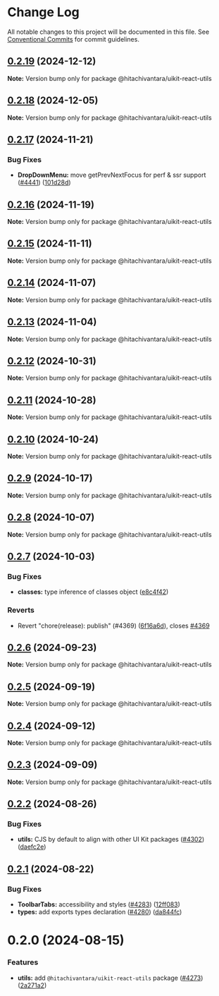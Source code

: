 # Change Log

All notable changes to this project will be documented in this file.
See [Conventional Commits](https://conventionalcommits.org) for commit guidelines.

## [0.2.19](https://github.com/lumada-design/hv-uikit-react/compare/@hitachivantara/uikit-react-utils@0.2.18...@hitachivantara/uikit-react-utils@0.2.19) (2024-12-12)

**Note:** Version bump only for package @hitachivantara/uikit-react-utils

## [0.2.18](https://github.com/lumada-design/hv-uikit-react/compare/@hitachivantara/uikit-react-utils@0.2.17...@hitachivantara/uikit-react-utils@0.2.18) (2024-12-05)

**Note:** Version bump only for package @hitachivantara/uikit-react-utils

## [0.2.17](https://github.com/lumada-design/hv-uikit-react/compare/@hitachivantara/uikit-react-utils@0.2.16...@hitachivantara/uikit-react-utils@0.2.17) (2024-11-21)

### Bug Fixes

- **DropDownMenu:** move getPrevNextFocus for perf & ssr support ([#4441](https://github.com/lumada-design/hv-uikit-react/issues/4441)) ([101d28d](https://github.com/lumada-design/hv-uikit-react/commit/101d28d20f3779aa5043923885540d6e1e389c79))

## [0.2.16](https://github.com/lumada-design/hv-uikit-react/compare/@hitachivantara/uikit-react-utils@0.2.15...@hitachivantara/uikit-react-utils@0.2.16) (2024-11-19)

**Note:** Version bump only for package @hitachivantara/uikit-react-utils

## [0.2.15](https://github.com/lumada-design/hv-uikit-react/compare/@hitachivantara/uikit-react-utils@0.2.14...@hitachivantara/uikit-react-utils@0.2.15) (2024-11-11)

**Note:** Version bump only for package @hitachivantara/uikit-react-utils

## [0.2.14](https://github.com/lumada-design/hv-uikit-react/compare/@hitachivantara/uikit-react-utils@0.2.13...@hitachivantara/uikit-react-utils@0.2.14) (2024-11-07)

**Note:** Version bump only for package @hitachivantara/uikit-react-utils

## [0.2.13](https://github.com/lumada-design/hv-uikit-react/compare/@hitachivantara/uikit-react-utils@0.2.12...@hitachivantara/uikit-react-utils@0.2.13) (2024-11-04)

**Note:** Version bump only for package @hitachivantara/uikit-react-utils

## [0.2.12](https://github.com/lumada-design/hv-uikit-react/compare/@hitachivantara/uikit-react-utils@0.2.11...@hitachivantara/uikit-react-utils@0.2.12) (2024-10-31)

**Note:** Version bump only for package @hitachivantara/uikit-react-utils

## [0.2.11](https://github.com/lumada-design/hv-uikit-react/compare/@hitachivantara/uikit-react-utils@0.2.10...@hitachivantara/uikit-react-utils@0.2.11) (2024-10-28)

**Note:** Version bump only for package @hitachivantara/uikit-react-utils

## [0.2.10](https://github.com/lumada-design/hv-uikit-react/compare/@hitachivantara/uikit-react-utils@0.2.9...@hitachivantara/uikit-react-utils@0.2.10) (2024-10-24)

**Note:** Version bump only for package @hitachivantara/uikit-react-utils

## [0.2.9](https://github.com/lumada-design/hv-uikit-react/compare/@hitachivantara/uikit-react-utils@0.2.8...@hitachivantara/uikit-react-utils@0.2.9) (2024-10-17)

**Note:** Version bump only for package @hitachivantara/uikit-react-utils

## [0.2.8](https://github.com/lumada-design/hv-uikit-react/compare/@hitachivantara/uikit-react-utils@0.2.7...@hitachivantara/uikit-react-utils@0.2.8) (2024-10-07)

**Note:** Version bump only for package @hitachivantara/uikit-react-utils

## [0.2.7](https://github.com/lumada-design/hv-uikit-react/compare/@hitachivantara/uikit-react-utils@0.2.6...@hitachivantara/uikit-react-utils@0.2.7) (2024-10-03)

### Bug Fixes

- **classes:** type inference of classes object ([e8c4f42](https://github.com/lumada-design/hv-uikit-react/commit/e8c4f428f4575c22da390810a79283bf2858e621))

### Reverts

- Revert "chore(release): publish" (#4369) ([6f16a6d](https://github.com/lumada-design/hv-uikit-react/commit/6f16a6dbde951a4dd1b32a08e9a26c71295600f1)), closes [#4369](https://github.com/lumada-design/hv-uikit-react/issues/4369)

## [0.2.6](https://github.com/lumada-design/hv-uikit-react/compare/@hitachivantara/uikit-react-utils@0.2.5...@hitachivantara/uikit-react-utils@0.2.6) (2024-09-23)

**Note:** Version bump only for package @hitachivantara/uikit-react-utils

## [0.2.5](https://github.com/lumada-design/hv-uikit-react/compare/@hitachivantara/uikit-react-utils@0.2.4...@hitachivantara/uikit-react-utils@0.2.5) (2024-09-19)

**Note:** Version bump only for package @hitachivantara/uikit-react-utils

## [0.2.4](https://github.com/lumada-design/hv-uikit-react/compare/@hitachivantara/uikit-react-utils@0.2.3...@hitachivantara/uikit-react-utils@0.2.4) (2024-09-12)

**Note:** Version bump only for package @hitachivantara/uikit-react-utils

## [0.2.3](https://github.com/lumada-design/hv-uikit-react/compare/@hitachivantara/uikit-react-utils@0.2.2...@hitachivantara/uikit-react-utils@0.2.3) (2024-09-09)

**Note:** Version bump only for package @hitachivantara/uikit-react-utils

## [0.2.2](https://github.com/lumada-design/hv-uikit-react/compare/@hitachivantara/uikit-react-utils@0.2.1...@hitachivantara/uikit-react-utils@0.2.2) (2024-08-26)

### Bug Fixes

- **utils:** CJS by default to align with other UI Kit packages ([#4302](https://github.com/lumada-design/hv-uikit-react/issues/4302)) ([daefc2e](https://github.com/lumada-design/hv-uikit-react/commit/daefc2ed080590243ccfecb047bff3ac3f371dcf))

## [0.2.1](https://github.com/lumada-design/hv-uikit-react/compare/@hitachivantara/uikit-react-utils@0.2.0...@hitachivantara/uikit-react-utils@0.2.1) (2024-08-22)

### Bug Fixes

- **ToolbarTabs:** accessibility and styles ([#4283](https://github.com/lumada-design/hv-uikit-react/issues/4283)) ([12ff083](https://github.com/lumada-design/hv-uikit-react/commit/12ff0832bb47039915ac99f1fc9b1cf67ce15d0f))
- **types:** add exports types declaration ([#4280](https://github.com/lumada-design/hv-uikit-react/issues/4280)) ([da844fc](https://github.com/lumada-design/hv-uikit-react/commit/da844fc7a8d6a6ce2e2893e80887f3c5d795d376))

# 0.2.0 (2024-08-15)

### Features

- **utils:** add `@hitachivantara/uikit-react-utils` package ([#4273](https://github.com/lumada-design/hv-uikit-react/issues/4273)) ([2a271a2](https://github.com/lumada-design/hv-uikit-react/commit/2a271a2e4385fe3ca48fd419d1651b54f26381b8))
